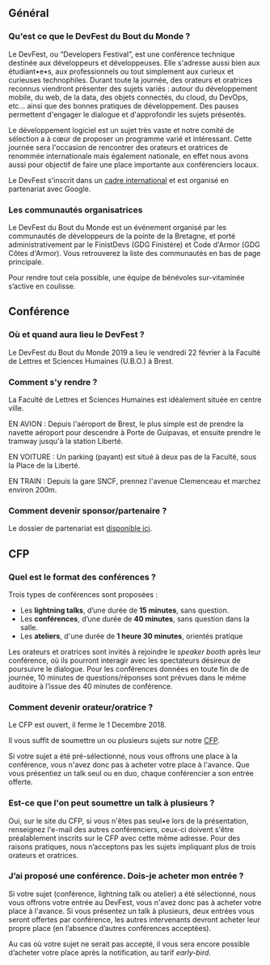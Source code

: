 ## Général

### Qu'est ce que le DevFest du Bout du Monde ?
Le DevFest, ou “Developers Festival”, est une conférence technique destinée aux développeurs et développeuses.
Elle s'adresse aussi bien aux étudiant•e•s, aux professionnels ou tout simplement aux curieux et curieuses technophiles.
Durant toute la journée, des orateurs et oratrices reconnus viendront présenter des sujets variés : autour du développement mobile, du web, de la data, des objets connectés, du cloud, du DevOps, etc... ainsi que des bonnes pratiques de développement.
Des pauses permettent d'engager le dialogue et d'approfondir les sujets présentés.

Le développement logiciel est un sujet très vaste et notre comité de sélection a à cœur de proposer un programme varié et intéressant.
Cette journée sera l'occasion de rencontrer des orateurs et oratrices de renommée internationale mais également nationale, en effet nous avons aussi pour objectif de faire une place importante aux conférenciers locaux.

Le DevFest s'inscrit dans un [cadre international](https://developers.google.com/events/devfest/) et est organisé en partenariat avec Google.

### Les communautés organisatrices
Le DevFest du Bout du Monde est un événement organisé par les communautés de développeurs de la pointe de la Bretagne, et porté administrativement par le FinistDevs (GDG Finistère) et Code d'Armor (GDG Côtes d'Armor).
Vous retrouverez la liste des communautés en bas de page principale.

Pour rendre tout cela possible, une équipe de bénévoles sur-vitaminée s’active en coulisse.


## Conférence

### Où et quand aura lieu le DevFest ?
Le DevFest du Bout du Monde 2019 a lieu le vendredi 22 février à la Faculté de Lettres et Sciences Humaines (U.B.O.) à Brest.

### Comment s'y rendre ?
La Faculté de Lettres et Sciences Humaines est idéalement située en centre ville.

EN AVION :
Depuis l'aéroport de Brest, le plus simple est de prendre la navette aéroport pour descendre à Porte de Guipavas, et ensuite prendre le tramway jusqu'à la station Liberté.

EN VOITURE :
Un parking (payant) est situé à deux pas de la Faculté, sous la Place de la Liberté.

EN TRAIN :
Depuis la gare SNCF, prennez l'avenue Clemenceau et marchez environ 200m.

### Comment devenir sponsor/partenaire ?
Le dossier de partenariat est [disponible ici](https://drive.google.com/open?id=1MP68woWboXbjSO4HG1VJvTT0eqrABrxM).


## CFP

### Quel est le format des conférences ?
Trois types de conférences sont proposées :
- Les **lightning talks**, d’une durée de **15 minutes**, sans question.
- Les **conférences**, d’une durée de **40 minutes**, sans question dans la salle.
- Les **ateliers**, d'une durée de **1 heure 30 minutes**, orientés pratique

Les orateurs et oratrices sont invités à rejoindre le _speaker booth_ après leur conférence, où ils pourront interagir avec les spectateurs désireux de poursuivre le dialogue.
Pour les conférences données en toute fin de de journée, 10 minutes de questions/réponses sont prévues dans le même auditoire à l’issue des 40 minutes de conférence.


### Comment devenir orateur/oratrice ?
Le CFP est ouvert, il ferme le 1 Decembre 2018.

Il vous suffit de soumettre un ou plusieurs sujets sur notre [CFP](https://conference-hall.io/public/event/ECvcRjc9bRhEn6Q1nKPx).

Si votre sujet a été pré-sélectionné, nous vous offrons une place à la conférence, vous n'avez donc pas à acheter votre place à l'avance.
Que vous présentiez un talk seul ou en duo, chaque conférencier a son entrée offerte.


### Est-ce que l'on peut soumettre un talk à plusieurs ?
Oui, sur le site du CFP, si vous n'êtes pas seul•e lors de la présentation, renseignez l'e-mail des autres conférenciers, ceux-ci doivent s'être préalablement inscrits sur le CFP avec cette même adresse.
Pour des raisons pratiques, nous n’acceptons pas les sujets impliquant plus de trois orateurs et oratrices. 


### J’ai proposé une conférence. Dois-je acheter mon entrée ?
Si votre sujet (conférence, lightning talk ou atelier) a été sélectionné, nous vous offrons votre entrée au DevFest, vous n'avez donc pas à acheter votre place à l'avance.
Si vous présentez un talk à plusieurs, deux entrées vous seront offertes par conférence, les autres intervenants devront acheter leur propre place (en l’absence d’autres conférences acceptées).

Au cas où votre sujet ne serait pas accepté, il vous sera encore possible d’acheter votre place après la notification, au tarif _early-bird_.
